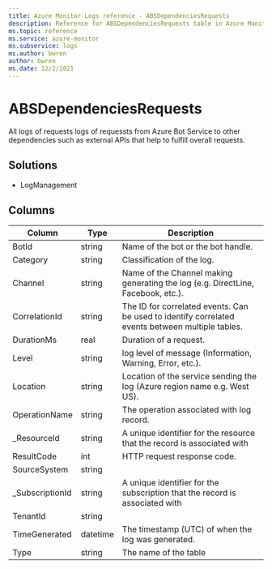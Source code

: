 ```yaml
---
title: Azure Monitor Logs reference - ABSDependenciesRequests
description: Reference for ABSDependenciesRequests table in Azure Monitor Logs.
ms.topic: reference
ms.service: azure-monitor
ms.subservice: logs
ms.author: bwren
author: bwren
ms.date: 12/2/2021
---
```


# ABSDependenciesRequests

 All logs of requests logs of requessts from Azure Bot Service to other dependencies such as external APIs that help to fulfill overall requests.

## Solutions

- LogManagement




## Columns

| Column | Type | Description |
| --- | --- | --- |
| BotId | string | Name of the bot or the bot handle. |
| Category | string | Classification of the log. |
| Channel | string | Name of the Channel making generating the log (e.g. DirectLine, Facebook, etc.). |
| CorrelationId | string | The ID for correlated events. Can be used to identify correlated events between multiple tables. |
| DurationMs | real | Duration of a request. |
| Level | string | log level of message (Information, Warning, Error, etc.). |
| Location | string | Location of the service sending the log (Azure region name e.g. West US). |
| OperationName | string | The operation associated with log record. |
| _ResourceId | string | A unique identifier for the resource that the record is associated with |
| ResultCode | int | HTTP request response code. |
| SourceSystem | string |  |
| _SubscriptionId | string | A unique identifier for the subscription that the record is associated with |
| TenantId | string |  |
| TimeGenerated | datetime | The timestamp (UTC) of when the log was generated. |
| Type | string | The name of the table |
